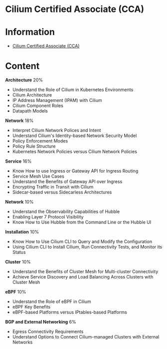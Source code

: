 # Cilium Certified Associate (CCA)

# Information

* [Cilium Certified Associate (CCA)](https://training.linuxfoundation.org/certification/cilium-certified-associate-cca/)


# Content

**Architecture** 20%

* Understand the Role of Cilium in Kubernetes Environments
* Cilium Architecture
* IP Address Management (IPAM) with Cilium
* Cilium Component Roles
* Datapath Models

**Network** 18%

* Interpret Cilium Network Polices and Intent
* Understand Cilium's Identity-based Network Security Model
* Policy Enforcement Modes
* Policy Rule Structure
* Kubernetes Network Policies versus Cilium Network Policies

**Service** 16%

* Know How to use Ingress or Gateway API for Ingress Routing
* Service Mesh Use Cases
* Understand the Benefits of Gateway API over Ingress
* Encrypting Traffic in Transit with Cilium
* Sidecar-based versus Sidecarless Architectures

**Network** 10%

* Understand the Observability Capabilities of Hubble
* Enabling Layer 7 Protocol Visibility
* Know How to Use Hubble from the Command Line or the Hubble UI

**Installation** 10%

* Know How to Use Cilium CLI to Query and Modify the Configuration
* Using Cilium CLI to Install Cilium, Run Connectivity Tests, and Monitor its Status

**Cluster** 10%

* Understand the Benefits of Cluster Mesh for Multi-cluster Connectivity
* Achieve Service Discovery and Load Balancing Across Clusters with Cluster Mesh

**eBPF** 10%

* Understand the Role of eBPF in Cilium
* eBPF Key Benefits
* eBPF-based Platforms versus IPtables-based Platforms

**BGP and External Networking** 6%

* Egress Connectivity Requirements
* Understand Options to Connect Cilium-managed Clusters with External Networks 